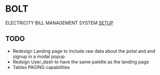 # BOLT

ELECTRICITY BILL MANAGEMENT SYSTEM
[SETUP](https://github.com/ameenkhan07/ebill/wiki/SETUP)

## TODO
* Redesign Landing page to include raw data about the potal and and signup in a modal popup
* Redsign User_dash to have the same palette as the landing page
* Tables PAGING  capabilities <essential>
